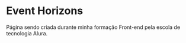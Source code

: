 # Event Horizons 
Página sendo criada durante minha formação Front-end pela escola de tecnologia Alura.
